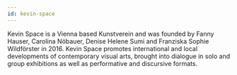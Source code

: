 ```yaml
---
id: kevin-space
---
```


Kevin Space is a Vienna based Kunstverein and was founded by Fanny Hauser, Carolina Nöbauer, Denise Helene Sumi and Franziska Sophie Wildförster in 2016. Kevin Space promotes international and local developments of contemporary visual arts, brought into dialogue in solo and group exhibitions as well as performative and discursive formats.